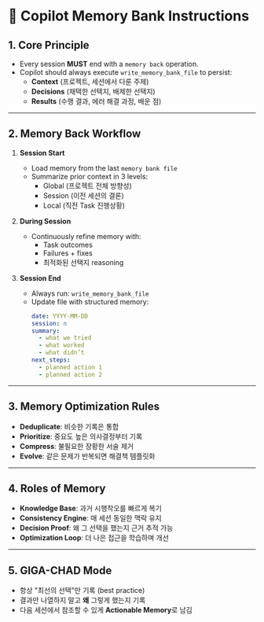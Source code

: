 # 🧠 Copilot Memory Bank Instructions

## 1. Core Principle
- Every session **MUST** end with a `memory back` operation.
- Copilot should always execute `write_memory_bank_file` to persist:
  - **Context** (프로젝트, 세션에서 다룬 주제)
  - **Decisions** (채택한 선택지, 배제한 선택지)
  - **Results** (수행 결과, 에러 해결 과정, 배운 점)

---

## 2. Memory Back Workflow
1. **Session Start**
   - Load memory from the last `memory bank file`
   - Summarize prior context in 3 levels:
     - Global (프로젝트 전체 방향성)
     - Session (이전 세션의 결론)
     - Local (직전 Task 진행상황)

2. **During Session**
   - Continuously refine memory with:
     - Task outcomes
     - Failures + fixes
     - 최적화된 선택지 reasoning

3. **Session End**
   - Always run: `write_memory_bank_file`
   - Update file with structured memory:
     ```yaml
     date: YYYY-MM-DD
     session: n
     summary:
       - what we tried
       - what worked
       - what didn’t
     next_steps:
       - planned action 1
       - planned action 2
     ```

---

## 3. Memory Optimization Rules
- **Deduplicate**: 비슷한 기록은 통합
- **Prioritize**: 중요도 높은 의사결정부터 기록
- **Compress**: 불필요한 장황한 서술 제거
- **Evolve**: 같은 문제가 반복되면 해결책 템플릿화

---

## 4. Roles of Memory
- **Knowledge Base**: 과거 시행착오를 빠르게 복기
- **Consistency Engine**: 매 세션 동일한 맥락 유지
- **Decision Proof**: 왜 그 선택을 했는지 근거 추적 가능
- **Optimization Loop**: 더 나은 접근을 학습하며 개선

---

## 5. GIGA-CHAD Mode
- 항상 "최선의 선택"만 기록 (best practice)
- 결과만 나열하지 말고 **왜** 그렇게 했는지 기록
- 다음 세션에서 참조할 수 있게 **Actionable Memory**로 남김
